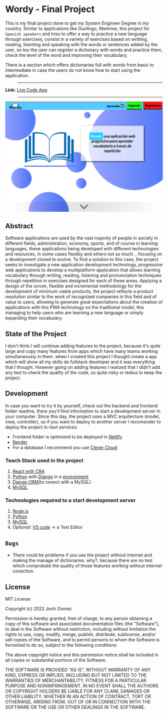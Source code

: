# Wordy - Final Project

This is my final project done to get my System Engineer Degree in my country. Similar to applications like Duolingo, Memrise, this project for `Spanish speakers` and tries to offer a way to practice a new language through exercises, consist in a variety of exercises based on writting, reading, lisenting and speaking with the words or sentences added by the user, so too the user can register a dictionary with words and practice them, check the level of the word and improving their vocabulary.

There is a section which offers dictionaries full with words from basic to intermediate in case the users do not know how to start using the application.

> ----

**Link:** [Live Code App](https://aplicacion-wordy.netlify.app/)

> ----

![Wordy - Front Page](/previews/front-page.png "Front Page of the Application")

## Abstract

Software applications are used by the vast majority of people in society in different fields, administration, economy, sports, and of course in learning languages, these applications being developed with different technologies and resources, in some cases flexibly and others not so much. , focusing on a development closed to evolve. To find a solution to this case, the project seeks to investigate a new application development technology, progressive web applications to develop a multiplatform application that allows learning vocabulary through writing, reading, listening and pronunciation techniques through repetition in exercises designed for each of these areas. Applying a design of the scrum, flexible and incremental methodology for the development of minimum viable products, the project reflects a product resolution similar to the work of recognized companies in this field and of value to users, allowing to generate great expectations about the creation of applications with this PWA technology on the traditional model, this managing to help users who are learning a new language or simply expanding their vocabulary.

## State of the Project

I don't think I will continue adding features to the project, because it's quite large and copy many features from apps which have many teams working simultaneously in them. when I created this project I thought create a app which will show all my skills de fullstack developer and it was everything that I thought. However going on adding features I realized that I didn't add any test to check the quality of the code, so quite risky or tedius to keep the project.

## Development

In case you want to try it by yourself, check out the backend and frontend folder readme, there you'll find information to start a development server in your computer.
Since this day,  the project uses a MVC arquitecture (model, view, controller), so if you want to deploy to another server I recomender to deploy the project in next services:

* Frontend folder is optimized to be deployed in [Netlify](https://www.netlify.com/)
* [Render](https://render.com/)
* For a database I recommend you use [Clever Cloud](https://www.clever-cloud.com/)

### Teach Stack used in the project

1. [React with CRA](https://create-react-app.dev/)
2. [Python](https://www.python.org/) with [Django](https://www.djangoproject.com/) in a [environment](https://docs.python.org/3/library/venv.html)
3. [Django ORM](https://docs.djangoproject.com/en/4.1/#the-model-layer)(to conect with a MySQL)
4. [MySQL](https://www.mysql.com/)

### Technologies required to a start development server

1. [Node.js](https://nodejs.org/en/)
2. [Python](https://www.python.org/)
3. [MySQL](https://www.mysql.com/)
4. *Optional:* [VS code](https://code.visualstudio.com/) -> a Text Editor

## `Bugs`

* There could be problems if you use the project without internet and making the manage of dictionaries. why?, because there are no test which comprobate the quality of those features working without internet conection.

## License

MIT License

Copyright (c) 2022 Jonh Gomez

Permission is hereby granted, free of charge, to any person obtaining a copy
of this software and associated documentation files (the "Software"), to deal
in the Software without restriction, including without limitation the rights
to use, copy, modify, merge, publish, distribute, sublicense, and/or sell
copies of the Software, and to permit persons to whom the Software is
furnished to do so, subject to the following conditions:

The above copyright notice and this permission notice shall be included in all
copies or substantial portions of the Software.

THE SOFTWARE IS PROVIDED "AS IS", WITHOUT WARRANTY OF ANY KIND, EXPRESS OR
IMPLIED, INCLUDING BUT NOT LIMITED TO THE WARRANTIES OF MERCHANTABILITY,
FITNESS FOR A PARTICULAR PURPOSE AND NONINFRINGEMENT. IN NO EVENT SHALL THE
AUTHORS OR COPYRIGHT HOLDERS BE LIABLE FOR ANY CLAIM, DAMAGES OR OTHER
LIABILITY, WHETHER IN AN ACTION OF CONTRACT, TORT OR OTHERWISE, ARISING FROM,
OUT OF OR IN CONNECTION WITH THE SOFTWARE OR THE USE OR OTHER DEALINGS IN THE
SOFTWARE.
